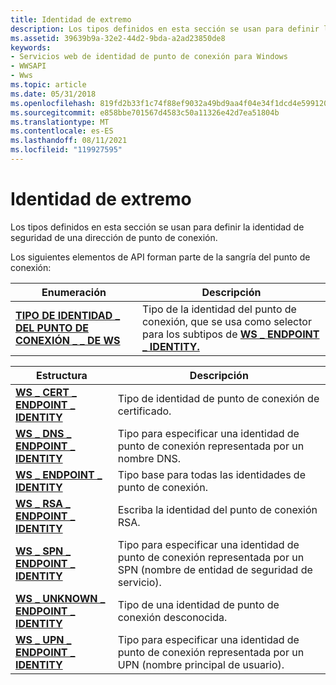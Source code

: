 ```yaml
---
title: Identidad de extremo
description: Los tipos definidos en esta sección se usan para definir la identidad de seguridad de una dirección de punto de conexión.
ms.assetid: 39639b9a-32e2-44d2-9bda-a2ad23850de8
keywords:
- Servicios web de identidad de punto de conexión para Windows
- WWSAPI
- Wws
ms.topic: article
ms.date: 05/31/2018
ms.openlocfilehash: 819fd2b33f1c74f88ef9032a49bd9aa4f04e34f1dcd4e599120951afabb6e167
ms.sourcegitcommit: e858bbe701567d4583c50a11326e42d7ea51804b
ms.translationtype: MT
ms.contentlocale: es-ES
ms.lasthandoff: 08/11/2021
ms.locfileid: "119927595"
---
```

# <a name="endpoint-identity"></a>Identidad de extremo

Los tipos definidos en esta sección se usan para definir la identidad de seguridad de una dirección de punto de conexión.

Los siguientes elementos de API forman parte de la sangría del punto de conexión:



| Enumeración                                                       | Descripción                                                                                                                   |
|-------------------------------------------------------------------|-------------------------------------------------------------------------------------------------------------------------------|
| [**TIPO DE IDENTIDAD \_ DEL PUNTO DE CONEXIÓN \_ \_ DE WS**](/windows/desktop/api/WebServices/ne-webservices-ws_endpoint_identity_type) | Tipo de la identidad del punto de conexión, que se usa como selector para los subtipos de [**WS \_ ENDPOINT \_ IDENTITY.**](/windows/desktop/api/WebServices/ns-webservices-ws_endpoint_identity) |



 



| Estructura                                                               | Descripción                                                                                  |
|-------------------------------------------------------------------------|----------------------------------------------------------------------------------------------|
| [**WS \_ CERT \_ ENDPOINT \_ IDENTITY**](/windows/desktop/api/WebServices/ns-webservices-ws_cert_endpoint_identity)       | Tipo de identidad de punto de conexión de certificado.                                                 |
| [**WS \_ DNS \_ ENDPOINT \_ IDENTITY**](/windows/desktop/api/WebServices/ns-webservices-ws_dns_endpoint_identity)         | Tipo para especificar una identidad de punto de conexión representada por un nombre DNS.                      |
| [**WS \_ ENDPOINT \_ IDENTITY**](/windows/desktop/api/WebServices/ns-webservices-ws_endpoint_identity)                  | Tipo base para todas las identidades de punto de conexión.                                                   |
| [**WS \_ RSA \_ ENDPOINT \_ IDENTITY**](/windows/desktop/api/WebServices/ns-webservices-ws_rsa_endpoint_identity)         | Escriba la identidad del punto de conexión RSA.                                                              |
| [**WS \_ SPN \_ ENDPOINT \_ IDENTITY**](/windows/desktop/api/WebServices/ns-webservices-ws_spn_endpoint_identity)         | Tipo para especificar una identidad de punto de conexión representada por un SPN (nombre de entidad de seguridad de servicio). |
| [**WS \_ UNKNOWN \_ ENDPOINT \_ IDENTITY**](/windows/desktop/api/WebServices/ns-webservices-ws_unknown_endpoint_identity) | Tipo de una identidad de punto de conexión desconocida.                                                   |
| [**WS \_ UPN \_ ENDPOINT \_ IDENTITY**](/windows/desktop/api/WebServices/ns-webservices-ws_upn_endpoint_identity)         | Tipo para especificar una identidad de punto de conexión representada por un UPN (nombre principal de usuario).     |



 

 

 




